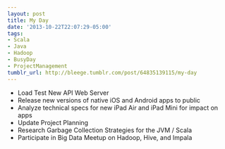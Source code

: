 ```yaml
---
layout: post
title: My Day
date: '2013-10-22T22:07:29-05:00'
tags:
- Scala
- Java
- Hadoop
- BusyDay
- ProjectManagement
tumblr_url: http://bleege.tumblr.com/post/64835139115/my-day
---
```


* Load Test New API Web Server
* Release new versions of native iOS and Android apps to public
* Analyze technical specs for new iPad Air and iPad Mini for impact on apps
* Update Project Planning
* Research Garbage Collection Strategies for the JVM / Scala
* Participate in Big Data Meetup on Hadoop, Hive, and Impala
